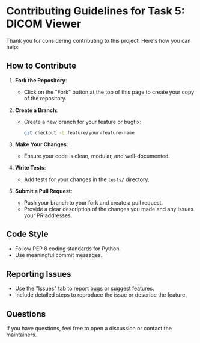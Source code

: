 # Contributing Guidelines for Task 5: DICOM Viewer

Thank you for considering contributing to this project! Here's how you can help:

## How to Contribute
1. **Fork the Repository**:
   - Click on the "Fork" button at the top of this page to create your copy of the repository.

2. **Create a Branch**:
   - Create a new branch for your feature or bugfix:
     ```bash
     git checkout -b feature/your-feature-name
     ```

3. **Make Your Changes**:
   - Ensure your code is clean, modular, and well-documented.

4. **Write Tests**:
   - Add tests for your changes in the `tests/` directory.

5. **Submit a Pull Request**:
   - Push your branch to your fork and create a pull request.
   - Provide a clear description of the changes you made and any issues your PR addresses.

## Code Style
- Follow PEP 8 coding standards for Python.
- Use meaningful commit messages.

## Reporting Issues
- Use the "Issues" tab to report bugs or suggest features.
- Include detailed steps to reproduce the issue or describe the feature.

## Questions
If you have questions, feel free to open a discussion or contact the maintainers.
